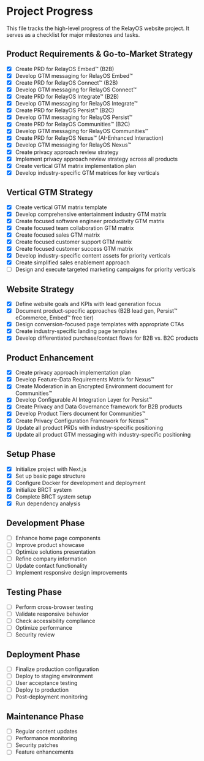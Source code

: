# Project Progress

This file tracks the high-level progress of the RelayOS website project. It serves as a checklist for major milestones and tasks.

## Product Requirements & Go-to-Market Strategy
- [x] Create PRD for RelayOS Embed™ (B2B)
- [x] Develop GTM messaging for RelayOS Embed™
- [x] Create PRD for RelayOS Connect™ (B2B)
- [x] Develop GTM messaging for RelayOS Connect™
- [x] Create PRD for RelayOS Integrate™ (B2B)
- [x] Develop GTM messaging for RelayOS Integrate™
- [x] Create PRD for RelayOS Persist™ (B2C)
- [x] Develop GTM messaging for RelayOS Persist™
- [x] Create PRD for RelayOS Communities™ (B2C)
- [x] Develop GTM messaging for RelayOS Communities™
- [x] Create PRD for RelayOS Nexus™ (AI-Enhanced Interaction)
- [x] Develop GTM messaging for RelayOS Nexus™
- [x] Create privacy approach review strategy
- [x] Implement privacy approach review strategy across all products
- [x] Create vertical GTM matrix implementation plan
- [x] Develop industry-specific GTM matrices for key verticals

## Vertical GTM Strategy
- [x] Create vertical GTM matrix template
- [x] Develop comprehensive entertainment industry GTM matrix
- [x] Create focused software engineer productivity GTM matrix
- [x] Create focused team collaboration GTM matrix
- [x] Create focused sales GTM matrix
- [x] Create focused customer support GTM matrix
- [x] Create focused customer success GTM matrix
- [x] Develop industry-specific content assets for priority verticals
- [x] Create simplified sales enablement approach
- [ ] Design and execute targeted marketing campaigns for priority verticals

## Website Strategy
- [x] Define website goals and KPIs with lead generation focus
- [x] Document product-specific approaches (B2B lead gen, Persist™ eCommerce, Embed™ free tier)
- [x] Design conversion-focused page templates with appropriate CTAs
- [x] Create industry-specific landing page templates
- [x] Develop differentiated purchase/contact flows for B2B vs. B2C products

## Product Enhancement
- [x] Create privacy approach implementation plan
- [x] Develop Feature-Data Requirements Matrix for Nexus™
- [x] Create Moderation in an Encrypted Environment document for Communities™
- [x] Develop Configurable AI Integration Layer for Persist™
- [x] Create Privacy and Data Governance framework for B2B products
- [x] Develop Product Tiers document for Communities™
- [x] Create Privacy Configuration Framework for Nexus™
- [x] Update all product PRDs with industry-specific positioning
- [x] Update all product GTM messaging with industry-specific positioning

## Setup Phase
- [x] Initialize project with Next.js
- [x] Set up basic page structure
- [x] Configure Docker for development and deployment
- [x] Initialize BRCT system
- [x] Complete BRCT system setup
- [x] Run dependency analysis

## Development Phase
- [ ] Enhance home page components
- [ ] Improve product showcase
- [ ] Optimize solutions presentation
- [ ] Refine company information
- [ ] Update contact functionality
- [ ] Implement responsive design improvements

## Testing Phase
- [ ] Perform cross-browser testing
- [ ] Validate responsive behavior
- [ ] Check accessibility compliance
- [ ] Optimize performance
- [ ] Security review

## Deployment Phase
- [ ] Finalize production configuration
- [ ] Deploy to staging environment
- [ ] User acceptance testing
- [ ] Deploy to production
- [ ] Post-deployment monitoring

## Maintenance Phase
- [ ] Regular content updates
- [ ] Performance monitoring
- [ ] Security patches
- [ ] Feature enhancements
